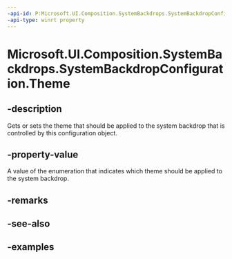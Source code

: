 ```yaml
---
-api-id: P:Microsoft.UI.Composition.SystemBackdrops.SystemBackdropConfiguration.Theme
-api-type: winrt property
---
```


# Microsoft.UI.Composition.SystemBackdrops.SystemBackdropConfiguration.Theme

<!--
public Microsoft.UI.Composition.SystemBackdrops.SystemBackdropTheme Theme { get; set; }
-->


## -description

Gets or sets the theme that should be applied to the system backdrop that is controlled by this configuration object.

## -property-value

A value of the enumeration that indicates which theme should be applied to the system backdrop.

## -remarks

## -see-also

## -examples


